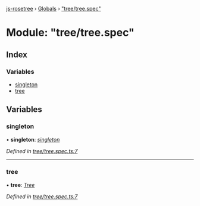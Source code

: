 [js-rosetree](../README.md) › [Globals](../globals.md) › ["tree/tree.spec"](_tree_tree_spec_.md)

# Module: "tree/tree.spec"

## Index

### Variables

* [singleton](_tree_tree_spec_.md#singleton)
* [tree](_tree_tree_spec_.md#tree)

## Variables

###  singleton

• **singleton**: *[singleton](_tree_tree_spec_.md#singleton)*

*Defined in [tree/tree.spec.ts:7](https://github.com/gamebox/rosetree/blob/8513442/src/tree/tree.spec.ts#L7)*

___

###  tree

• **tree**: *[Tree](_tree_index_.md#const-tree)*

*Defined in [tree/tree.spec.ts:7](https://github.com/gamebox/rosetree/blob/8513442/src/tree/tree.spec.ts#L7)*
